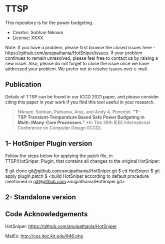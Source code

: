 # TTSP

This repository is for the power budgeting  .
-   Creator: Sobhan Niknam
-   License: XXXX

Note: If you have a problem, please first browse the closed issues here - https://github.com/anujpathania/HotSniper/issues. If your problem continues to remain unresolved, please feel free to contact us by raising a new issue. Also, please do not forget to close the issue once we have addressed your problem. We prefer not to resolve issues over e-mail.

## Publication

Details of TTSP can be found in our ICCD 2021 paper, and please consider citing this paper in your work if you find this tool useful in your research.

> Niknam, Sobhan, Pathania, Anuj, and Andy A. Pimentel. **"T-TSP:Transient-Temperature Based Safe Power Budgeting in Multi-/Many-Core Processors."** *In The 39th IEEE International Conference on Computer Design (ICCD).


## 1- HotSniper Plugin version
Follow the steps below for applying the patch file, in TTSP/HotSniper_Plugin, that contains all changes to the original HotSniper:
  
  $ git clone git@github.com:anujpathania/HotSniper.git
  $ cd HotSniper
  $ git apply plugin.patch
  $ <build HotSniper according to default procedure mentioned in git@github.com:anujpathania/HotSniper.git>

## 2- Standalone version


## Code Acknowledgements

  HotSniper: https://github.com/anujpathania/HotSniper
  
  MatEx: http://ces.itec.kit.edu/846.php
